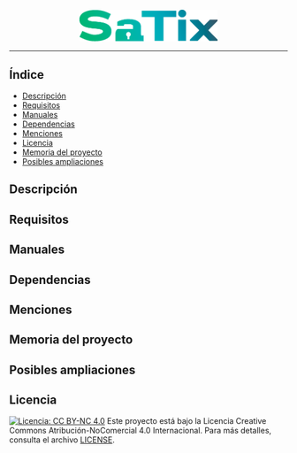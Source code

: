 
<p align="center">
  <img src="logo.png" alt="SaTix" width="250">
</p>

---

## Índice
- [Descripción](#descripción)
- [Requisitos](#requisitos)
- [Manuales](#Manuales)
- [Dependencias](#dependencias)
- [Menciones](#menciones)
- [Licencia](#licencia)
- [Memoria del proyecto](#Memoria-del-proyecto)
- [Posibles ampliaciones](#Posibles-ampliaciones)

## Descripción
 
## Requisitos

## Manuales
 
## Dependencias
 
## Menciones

## Memoria del proyecto

## Posibles ampliaciones

## Licencia
[![Licencia: CC BY-NC 4.0](https://img.shields.io/badge/Licencia-CC%20BY--NC%204.0-blue.svg)](https://creativecommons.org/licenses/by-nc/4.0/legalcode)
Este proyecto está bajo la Licencia Creative Commons Atribución-NoComercial 4.0 Internacional. Para más detalles, consulta el archivo [LICENSE](LICENSE).

